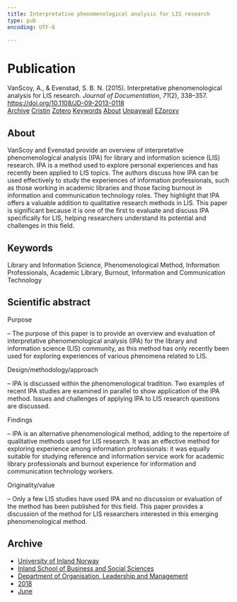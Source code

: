 ```yaml
---
title: Interpretative phenomenological analysis for LIS research
type: pub
encoding: UTF-8

---
```

<h1>Publication</h1>
<article id="csl-bib-container-GEWZYQGC" class="csl-bib-container">
  <div class="csl-bib-body"> <div class="csl-entry">VanScoy, A., &#38; Evenstad, S. B. N. (2015). Interpretative phenomenological analysis for LIS research. <i>Journal of Documentation</i>, <i>71</i>(2), 338–357. <a href="https://doi.org/10.1108/JD-09-2013-0118">https://doi.org/10.1108/JD-09-2013-0118</a></div> </div>
  <div class="csl-bib-buttons">
    <a href="#taxonomy-article-GEWZYQGC" alt="archive" class="csl-bib-button">Archive</a>
    <a href="https://app.cristin.no/results/show.jsf?id=1589920" alt="Cristin" class="csl-bib-button">Cristin</a>
    <a href="http://zotero.org/groups/5881554/items/GEWZYQGC" alt="Zotero" class="csl-bib-button">Zotero</a>
    <a href="#keywords-article-GEWZYQGC" alt="keywords" class="csl-bib-button">Keywords</a>
    <a href="#about-article-GEWZYQGC" alt="about_pub" class="csl-bib-button">About</a>
    <a href="https://doi.org/10.1108/jd-09-2013-0118" alt="Unpaywall" class="csl-bib-button">Unpaywall</a>
    <a href="https://doi.org/10.1108/jd-09-2013-0118" alt="EZproxy" class="csl-bib-button">EZproxy</a>
  </div>
  <div id="csl-bib-meta-container-GEWZYQGC"></div>
</article>
<div id="csl-bib-meta-GEWZYQGC" class="csl-bib-meta">
  <article id="about-article-GEWZYQGC" class="about_pub-article">
    <h1>About</h1>
    VanScoy and Evenstad provide an overview of interpretative phenomenological analysis (IPA) for library and information science (LIS) research. IPA is a method used to explore personal experiences and has recently been applied to LIS topics. The authors discuss how IPA can be used effectively to study the experiences of information professionals, such as those working in academic libraries and those facing burnout in information and communication technology roles. They highlight that IPA offers a valuable addition to qualitative research methods in LIS. This paper is significant because it is one of the first to evaluate and discuss IPA specifically for LIS, helping researchers understand its potential and challenges in this field.
  </article>
  <article id="keywords-article-GEWZYQGC" class="keywords-article">
    <h1>Keywords</h1>
    Library and Information Science, Phenomenological Method, Information Professionals, Academic Library, Burnout, Information and Communication Technology
  </article>
  <article id="abstract-article-GEWZYQGC" class="abstract-article">
    <h1>Scientific abstract</h1>
    Purpose 
 
– The purpose of this paper is to provide an overview and evaluation of interpretative phenomenological analysis (IPA) for the library and information science (LIS) community, as this method has only recently been used for exploring experiences of various phenomena related to LIS.  
 
Design/methodology/approach 
 
– IPA is discussed within the phenomenological tradition. Two examples of recent IPA studies are examined in parallel to show application of the IPA method. Issues and challenges of applying IPA to LIS research questions are discussed.  
 
Findings 
 
– IPA is an alternative phenomenological method, adding to the repertoire of qualitative methods used for LIS research. It was an effective method for exploring experience among information professionals: it was equally suitable for studying reference and information service work for academic library professionals and burnout experience for information and communication technology workers.  
 
Originality/value 
 
– Only a few LIS studies have used IPA and no discussion or evaluation of the method has been published for this field. This paper provides a discussion of the method for LIS researchers interested in this emerging phenomenological method.
  </article>
  <article id="taxonomy-article-GEWZYQGC" class="taxonomy-article">
    <h1>Archive</h1>
    <ul>
      <li>
        <a href="/en/archive/?key=3DCRN523">University of Inland Norway</a>
      </li>
      <li>
        <a href="/en/archive/?key=DU8Q9LN9">Inland School of Business and Social Sciences</a>
      </li>
      <li>
        <a href="/en/archive/?key=4LUWR3ZM">Department of Organisation, Leadership and Management</a>
      </li>
      <li>
        <a href="/en/archive/?key=32SCKVEY">2018</a>
      </li>
      <li>
        <a href="/en/archive/?key=PH6GLULZ">June</a>
      </li>
    </ul>
  </article>
</div>
